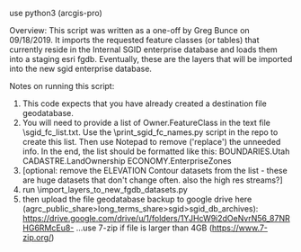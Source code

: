 use python3 (arcgis-pro)

Overview:
This script was written as a one-off by Greg Bunce on 09/18/2019. It imports the requested feature classes (or tables) that currently reside in the Internal
SGID enterprise database and loads them into a staging esri fgdb. Eventually, these are the layers that will be imported into the new sgid enterprise database.

Notes on running this script:
1. This code expects that you have already created a destination file geodatabase.
2. You will need to provide a list of Owner.FeatureClass in the text file \\sgid_fc_list.txt. Use the \\print_sgid_fc_names.py script in the repo to create this list. Then use Notepad to remove ('replace') the unneeded info. In the end, the list should be formatted like this:
    BOUNDARIES.Utah
    CADASTRE.LandOwnership
    ECONOMY.EnterpriseZones
3. [optional: remove the ELEVATION Contour datasets from the list - these are huge datasets that don't change often.  also the high res streams?]
4. run \\import_layers_to_new_fgdb_datasets.py
5. then upload the file geodatabase backup to google drive here (agrc_public_share>long_terms_share>sgid>sgid_db_archives):
https://drive.google.com/drive/u/1/folders/1YJHcW9i2dOeNvrN56_87NRHG6RMcEu8-
...use 7-zip if file is larger than 4GB (https://www.7-zip.org/)
